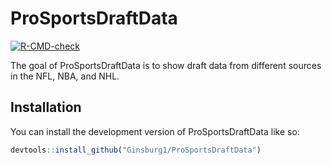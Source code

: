 
<!-- README.md is generated from README.Rmd. Please edit that file -->

# ProSportsDraftData

<!-- badges: start -->

[![R-CMD-check](https://github.com/Ginsburg1/ProSportsDraftData/actions/workflows/R-CMD-check.yaml/badge.svg)](https://github.com/Ginsburg1/ProSportsDraftData/actions/workflows/R-CMD-check.yaml)
<!-- badges: end -->

The goal of ProSportsDraftData is to show draft data from different
sources in the NFL, NBA, and NHL.

## Installation

You can install the development version of ProSportsDraftData like so:

``` r
devtools::install_github("Ginsburg1/ProSportsDraftData")
```
